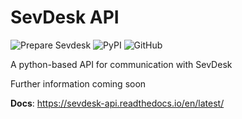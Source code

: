 # SevDesk API

![Prepare Sevdesk](https://github.com/Sachs-Media/sevdeskapi/workflows/Prepare%20Sevdesk/badge.svg)
![PyPI](https://img.shields.io/pypi/v/sevdeskapi)
![GitHub](https://img.shields.io/github/license/sachs-media/sevdeskapi)

A python-based API for communication with SevDesk

Further information coming soon

**Docs**: https://sevdesk-api.readthedocs.io/en/latest/
